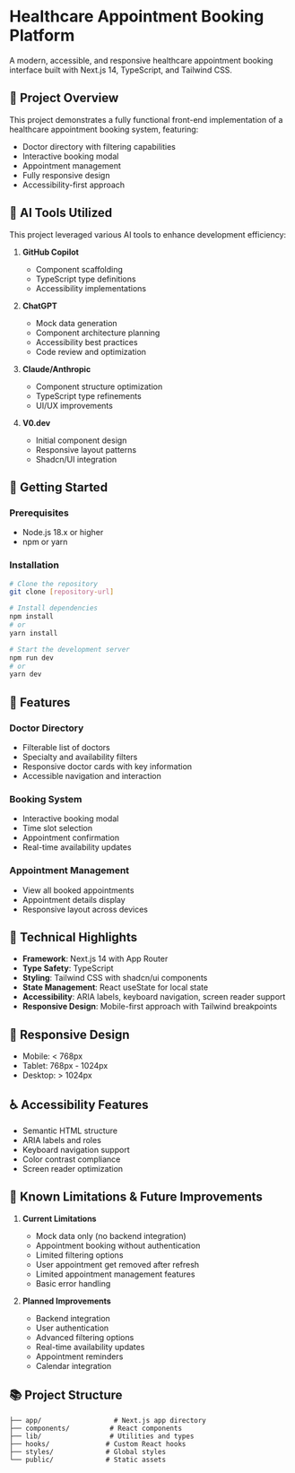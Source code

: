 # Healthcare Appointment Booking Platform

A modern, accessible, and responsive healthcare appointment booking interface built with Next.js 14, TypeScript, and Tailwind CSS.

## 🎯 Project Overview

This project demonstrates a fully functional front-end implementation of a healthcare appointment booking system, featuring:

- Doctor directory with filtering capabilities
- Interactive booking modal
- Appointment management
- Fully responsive design
- Accessibility-first approach

## 🤖 AI Tools Utilized

This project leveraged various AI tools to enhance development efficiency:

1. **GitHub Copilot**

   - Component scaffolding
   - TypeScript type definitions
   - Accessibility implementations

2. **ChatGPT**

   - Mock data generation
   - Component architecture planning
   - Accessibility best practices
   - Code review and optimization

3. **Claude/Anthropic**

   - Component structure optimization
   - TypeScript type refinements
   - UI/UX improvements

4. **V0.dev**
   - Initial component design
   - Responsive layout patterns
   - Shadcn/UI integration

## 🚀 Getting Started

### Prerequisites

- Node.js 18.x or higher
- npm or yarn

### Installation

```bash
# Clone the repository
git clone [repository-url]

# Install dependencies
npm install
# or
yarn install

# Start the development server
npm run dev
# or
yarn dev
```

## 🎨 Features

### Doctor Directory

- Filterable list of doctors
- Specialty and availability filters
- Responsive doctor cards with key information
- Accessible navigation and interaction

### Booking System

- Interactive booking modal
- Time slot selection
- Appointment confirmation
- Real-time availability updates

### Appointment Management

- View all booked appointments
- Appointment details display
- Responsive layout across devices

## 🌟 Technical Highlights

- **Framework**: Next.js 14 with App Router
- **Type Safety**: TypeScript
- **Styling**: Tailwind CSS with shadcn/ui components
- **State Management**: React useState for local state
- **Accessibility**: ARIA labels, keyboard navigation, screen reader support
- **Responsive Design**: Mobile-first approach with Tailwind breakpoints

## 📱 Responsive Design

- Mobile: < 768px
- Tablet: 768px - 1024px
- Desktop: > 1024px

## ♿ Accessibility Features

- Semantic HTML structure
- ARIA labels and roles
- Keyboard navigation support
- Color contrast compliance
- Screen reader optimization

## 🔄 Known Limitations & Future Improvements

1. **Current Limitations**

   - Mock data only (no backend integration)
   - Appointment booking without authentication
   - Limited filtering options
   - User appointment get removed after refresh
   - Limited appointment management features
   - Basic error handling

2. **Planned Improvements**
   - Backend integration
   - User authentication
   - Advanced filtering options
   - Real-time availability updates
   - Appointment reminders
   - Calendar integration

## 📚 Project Structure

```
├── app/                  # Next.js app directory
├── components/          # React components
├── lib/                 # Utilities and types
├── hooks/              # Custom React hooks
├── styles/             # Global styles
└── public/             # Static assets
```
